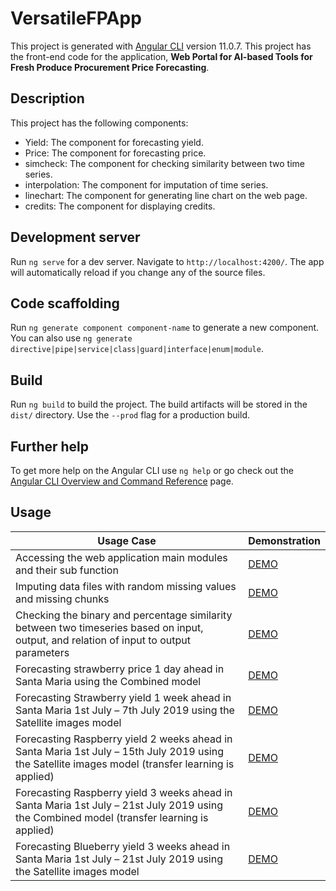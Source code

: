 # VersatileFPApp

This project is generated with [Angular CLI](https://github.com/angular/angular-cli) version 11.0.7. This project has the front-end code for the application, **Web Portal for AI-based Tools for
Fresh Produce Procurement Price Forecasting**.
## Description
This project has the following components:
- Yield: The component for forecasting yield.
- Price: The component for forecasting price.
- simcheck: The component for checking similarity between two time series.
- interpolation: The component for imputation of time series.
- linechart: The component for generating line chart on the web page.
- credits: The component for displaying credits.
## Development server

Run `ng serve` for a dev server. Navigate to `http://localhost:4200/`. The app will automatically reload if you change any of the source files.

## Code scaffolding

Run `ng generate component component-name` to generate a new component. You can also use `ng generate directive|pipe|service|class|guard|interface|enum|module`.

## Build

Run `ng build` to build the project. The build artifacts will be stored in the `dist/` directory. Use the `--prod` flag for a production build.




## Further help

To get more help on the Angular CLI use `ng help` or go check out the [Angular CLI Overview and Command Reference](https://angular.io/cli) page.

## Usage


Usage Case | Demonstration |
--- | --- | 
Accessing the web application main modules and their sub function | [DEMO](https://drive.google.com/file/d/1-qq7tB_gRA5vKEoJI1UaYQXC80P4fnnA/view?usp=sharing) | 
Imputing data files with random missing values and missing chunks | [DEMO](https://drive.google.com/file/d/1Wuf2P1eDXZap-0SHWL1T-ktGSOB_UAa4/view?usp=sharing) | 
Checking the binary and percentage similarity between two timeseries based on input, output, and relation of input to output parameters | [DEMO](https://drive.google.com/file/d/1jW792C7xWBWGZEW7px8OtpMiUUJAZaNq/view?usp=sharing) | 
Forecasting strawberry price 1 day ahead in Santa Maria using the Combined model | [DEMO](https://drive.google.com/file/d/1FT_z-0Xcl5FvRC9H5FMeJJhGnhCskTur/view?usp=sharing) | 
Forecasting Strawberry yield 1 week ahead in Santa Maria 1st July – 7th July 2019 using the Satellite images model | [DEMO](https://drive.google.com/file/d/14gK8pihbbIGbZwFNTUjRghPcpFp-Y7LO/view?usp=sharing) |
Forecasting Raspberry yield 2 weeks ahead in Santa Maria 1st July – 15th July 2019 using the Satellite images model (transfer learning is applied) | [DEMO](https://drive.google.com/file/d/1wAViRhblL9wrtIt1fm-DeDxVEUkkQhj_/view?usp=sharing) |
Forecasting Raspberry yield 3 weeks ahead in Santa Maria 1st July – 21st July 2019 using the Combined model (transfer learning is applied) | [DEMO](https://drive.google.com/file/d/1hAXYftOst2uNwX9Ga0gw3rpWtX7aQcCO/view?usp=sharing) |
Forecasting Blueberry yield 3 weeks ahead in Santa Maria 1st July – 21st July 2019 using the Satellite images model | [DEMO](https://drive.google.com/file/d/1pdedRBak-u3F1N1fPRfL8qfmaQ83j9Vq/view?usp=sharing) |
